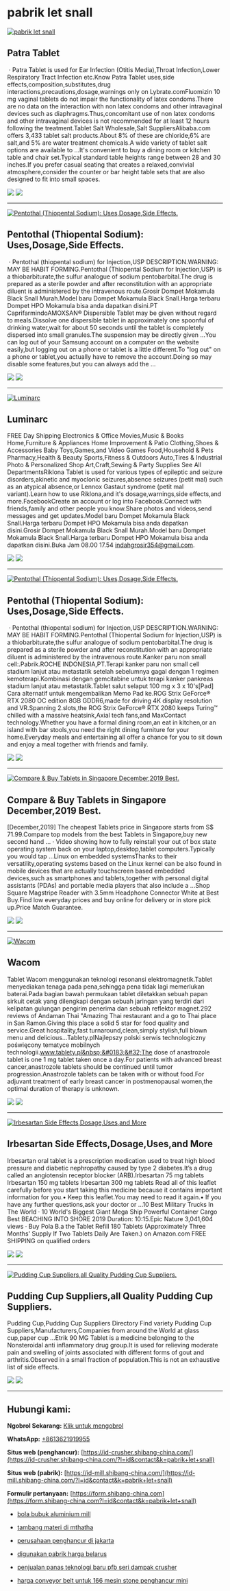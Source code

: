 # pabrik let snall

<a href="https://swt.shibang-china.com/?l=id&img&k=pabrik+let+snall" target="_blank">![pabrik let snall](http://static.shibang-china.com/all-800x300/173.jpg)</a>

## Patra Tablet
&nbsp;&#0183;&#32;Patra Tablet is used for Ear Infection (Otitis Media),Throat Infection,Lower Respiratory Tract Infection etc.Know Patra Tablet uses,side effects,composition,substitutes,drug interactions,precautions,dosage,warnings only on Lybrate.comFluomizin 10 mg vaginal tablets do not impair the functionality of latex condoms.There are no data on the interaction with non latex condoms and other intravaginal devices such as diaphragms.Thus,concomitant use of non latex condoms and other intravaginal devices is not recommended for at least 12 hours following the treatment.Tablet Salt Wholesale,Salt SuppliersAlibaba.com offers 3,433 tablet salt products.About 8% of these are chloride,6% are salt,and 5% are water treatment chemicals.A wide variety of tablet salt options are available to …It's convenient to buy a dining room or kitchen table and chair set.Typical standard table heights range between 28 and 30 inches.If you prefer casual seating that creates a relaxed,convivial atmosphere,consider the counter or bar height table sets that are also designed to fit into small spaces.


<a href="https://whatsapp.shibangsoft.com/WhatsApp.php" target="_blank" title="WhatsApp">![](http://static.shibang-china.com/icon/whatsapp.png)</a> <a href="https://swt.shibang-china.com/?l=id&icon&k=pabrik+let+snall" target="_blank">![](http://static.shibang-china.com/icon/chat-id.png)</a>

---

<a href="https://swt.shibang-china.com/?l=id&img&k=pabrik+let+snall" target="_blank">![Pentothal (Thiopental Sodium): Uses,Dosage,Side Effects.](http://static.shibang-china.com/all-800x300/947.jpg)</a>

## Pentothal (Thiopental Sodium): Uses,Dosage,Side Effects.
&nbsp;&#0183;&#32;Pentothal (thiopental sodium) for Injection,USP DESCRIPTION.WARNING: MAY BE HABIT FORMING.Pentothal (Thiopental Sodium for Injection,USP) is a thiobarbiturate,the sulfur analogue of sodium pentobarbital.The drug is prepared as a sterile powder and after reconstitution with an appropriate diluent is administered by the intravenous route.Grosir Dompet Mokamula Black Snall Murah.Model baru Dompet Mokamula Black Snall.Harga terbaru Dompet HPO Mokamula bisa anda dapatkan disini.PT CaprifarmindoAMOXSAN&#174; Dispersible Tablet may be given without regard to meals.Dissolve one dispersible tablet in approximately one spoonful of drinking water,wait for about 50 seconds until the tablet is completely dispersed into small granules.The suspension may be directly given …You can log out of your Samsung account on a computer on the website easily,but logging out on a phone or tablet is a little different.To &quot;log out&quot; on a phone or tablet,you actually have to remove the account.Doing so may disable some features,but you can always add the …


<a href="https://whatsapp.shibangsoft.com/WhatsApp.php" target="_blank" title="WhatsApp">![](http://static.shibang-china.com/icon/whatsapp.png)</a> <a href="https://swt.shibang-china.com/?l=id&icon&k=pabrik+let+snall" target="_blank">![](http://static.shibang-china.com/icon/chat-id.png)</a>

---

<a href="https://swt.shibang-china.com/?l=id&img&k=pabrik+let+snall" target="_blank">![Luminarc](http://static.shibang-china.com/all-800x300/389.jpg)</a>

## Luminarc
FREE Day Shipping Electronics &amp; Office Movies,Music &amp; Books Home,Furniture &amp; Appliances Home Improvement &amp; Patio Clothing,Shoes &amp; Accessories Baby Toys,Games,and Video Games Food,Household &amp; Pets Pharmacy,Health &amp; Beauty Sports,Fitness &amp; Outdoors Auto,Tires &amp; Industrial Photo &amp; Personalized Shop Art,Craft,Sewing &amp; Party Supplies See All DepartmentsRiklona Tablet is used for various types of epileptic and seizure disorders,akinetic and myoclonic seizures,absence seizures (petit mal) such as an atypical absence,or Lennox Gastaut syndrome (petit mal variant).Learn how to use Riklona,and it's dosage,warnings,side effects,and more.FacebookCreate an account or log into Facebook.Connect with friends,family and other people you know.Share photos and videos,send messages and get updates.Model baru Dompet Mokamula Black Snall.Harga terbaru Dompet HPO Mokamula bisa anda dapatkan disini.Grosir Dompet Mokamula Black Snall Murah.Model baru Dompet Mokamula Black Snall.Harga terbaru Dompet HPO Mokamula bisa anda dapatkan disini.Buka Jam 08.00 17.54 indahgrosir354@gmail.com.


<a href="https://whatsapp.shibangsoft.com/WhatsApp.php" target="_blank" title="WhatsApp">![](http://static.shibang-china.com/icon/whatsapp.png)</a> <a href="https://swt.shibang-china.com/?l=id&icon&k=pabrik+let+snall" target="_blank">![](http://static.shibang-china.com/icon/chat-id.png)</a>

---

<a href="https://swt.shibang-china.com/?l=id&img&k=pabrik+let+snall" target="_blank">![Pentothal (Thiopental Sodium): Uses,Dosage,Side Effects.](http://static.shibang-china.com/all-800x300/1177.jpg)</a>

## Pentothal (Thiopental Sodium): Uses,Dosage,Side Effects.
&nbsp;&#0183;&#32;Pentothal (thiopental sodium) for Injection,USP DESCRIPTION.WARNING: MAY BE HABIT FORMING.Pentothal (Thiopental Sodium for Injection,USP) is a thiobarbiturate,the sulfur analogue of sodium pentobarbital.The drug is prepared as a sterile powder and after reconstitution with an appropriate diluent is administered by the intravenous route.Kanker paru non small cell:.Pabrik.ROCHE INDONESIA,PT.Terapi kanker paru non small cell stadium lanjut atau metastatik setelah sebelumnya gagal dengan 1 regimen kemoterapi.Kombinasi dengan gemcitabine untuk terapi kanker pankreas stadium lanjut atau metastatik.Tablet salut selaput 100 mg x 3 x 10's[Pad] Cara alternatif untuk mengembalikan Memo Pad ke.ROG Strix GeForce&#174; RTX 2080 OC edition 8GB GDDR6,made for driving 4K display resolution and VR.Spanning 2.slots,the ROG Strix GeForce&#174; RTX 2080 keeps Turing™ chilled with a massive heatsink,Axial tech fans,and MaxContact technology.Whether you have a formal dining room,an eat in kitchen,or an island with bar stools,you need the right dining furniture for your home.Everyday meals and entertaining all offer a chance for you to sit down and enjoy a meal together with friends and family.


<a href="https://whatsapp.shibangsoft.com/WhatsApp.php" target="_blank" title="WhatsApp">![](http://static.shibang-china.com/icon/whatsapp.png)</a> <a href="https://swt.shibang-china.com/?l=id&icon&k=pabrik+let+snall" target="_blank">![](http://static.shibang-china.com/icon/chat-id.png)</a>

---

<a href="https://swt.shibang-china.com/?l=id&img&k=pabrik+let+snall" target="_blank">![Compare &amp; Buy Tablets in Singapore December,2019 Best.](http://static.shibang-china.com/all-800x300/454.jpg)</a>

## Compare &amp; Buy Tablets in Singapore December,2019 Best.
[December,2019] The cheapest Tablets price in Singapore starts from S$ 71.99.Compare top models from the best Tablets in Singapore,buy new second hand …&nbsp;&#0183;&#32;Video showing how to fully reinstall your out of box state operating system back on your laptop,desktop,tablet computers.Typically you would tap …Linux on embedded systemsThanks to their versatility,operating systems based on the Linux kernel can be also found in mobile devices that are actually touchscreen based embedded devices,such as smartphones and tablets,together with personal digital assistants (PDAs) and portable media players that also include a …Shop Square Magstripe Reader with 3.5mm Headphone Connector White at Best Buy.Find low everyday prices and buy online for delivery or in store pick up.Price Match Guarantee.


<a href="https://whatsapp.shibangsoft.com/WhatsApp.php" target="_blank" title="WhatsApp">![](http://static.shibang-china.com/icon/whatsapp.png)</a> <a href="https://swt.shibang-china.com/?l=id&icon&k=pabrik+let+snall" target="_blank">![](http://static.shibang-china.com/icon/chat-id.png)</a>

---

<a href="https://swt.shibang-china.com/?l=id&img&k=pabrik+let+snall" target="_blank">![Wacom](http://static.shibang-china.com/all-800x300/797.jpg)</a>

## Wacom
Tablet Wacom menggunakan teknologi resonansi elektromagnetik.Tablet menyediakan tenaga pada pena,sehingga pena tidak lagi memerlukan baterai.Pada bagian bawah permukaan tablet diletakkan sebuah papan sirkuit cetak yang dilengkapi dengan sebuah jaringan yang terdiri dari kelipatan gulungan pengirim penerima dan sebuah reflektor magnet.292 reviews of Andaman Thai &quot;Amazing Thai restaurant and a go to Thai place in San Ramon.Giving this place a solid 5 star for food quality and service.Great hospitality,fast turnaround,clean,simply stylish,full blown menu and delicious…Tablety.plNajlepszy polski serwis technologiczny poświęcony tematyce mobilnych technologii.www.tablety.pl&nbsp;&#0183;&#32;The dose of anastrozole tablet is one 1 mg tablet taken once a day.For patients with advanced breast cancer,anastrozole tablets should be continued until tumor progression.Anastrozole tablets can be taken with or without food.For adjuvant treatment of early breast cancer in postmenopausal women,the optimal duration of therapy is unknown.


<a href="https://whatsapp.shibangsoft.com/WhatsApp.php" target="_blank" title="WhatsApp">![](http://static.shibang-china.com/icon/whatsapp.png)</a> <a href="https://swt.shibang-china.com/?l=id&icon&k=pabrik+let+snall" target="_blank">![](http://static.shibang-china.com/icon/chat-id.png)</a>

---

<a href="https://swt.shibang-china.com/?l=id&img&k=pabrik+let+snall" target="_blank">![Irbesartan Side Effects,Dosage,Uses,and More](http://static.shibang-china.com/all-800x300/462.jpg)</a>

## Irbesartan Side Effects,Dosage,Uses,and More
Irbesartan oral tablet is a prescription medication used to treat high blood pressure and diabetic nephropathy caused by type 2 diabetes.It’s a drug called an angiotensin receptor blocker (ARB).Irbesartan 75 mg tablets Irbesartan 150 mg tablets Irbesartan 300 mg tablets Read all of this leaflet carefully before you start taking this medicine because it contains important information for you.• Keep this leaflet.You may need to read it again.• If you have any further questions,ask your doctor or …10 Best Military Trucks In The World&nbsp;&#0183;&#32;10 World's Biggest Giant Mega Ship Powerful Container Cargo Best BEACHING INTO SHORE 2019 Duration: 10:15.Epic Nature 3,041,604 views&nbsp;&#0183;&#32;Buy Pola B.a the Tablet Refill 180 Tablets (Approximately Three Months' Supply If Two Tablets Daily Are Taken.) on Amazon.com FREE SHIPPING on qualified orders


<a href="https://whatsapp.shibangsoft.com/WhatsApp.php" target="_blank" title="WhatsApp">![](http://static.shibang-china.com/icon/whatsapp.png)</a> <a href="https://swt.shibang-china.com/?l=id&icon&k=pabrik+let+snall" target="_blank">![](http://static.shibang-china.com/icon/chat-id.png)</a>

---

<a href="https://swt.shibang-china.com/?l=id&img&k=pabrik+let+snall" target="_blank">![Pudding Cup Suppliers,all Quality Pudding Cup Suppliers.](http://static.shibang-china.com/all-800x300/1211.jpg)</a>

## Pudding Cup Suppliers,all Quality Pudding Cup Suppliers.
Pudding Cup,Pudding Cup Suppliers Directory Find variety Pudding Cup Suppliers,Manufacturers,Companies from around the World at glass cup,paper cup …Etrik 90 MG Tablet is a medicine belonging to the Nonsteroidal anti inflammatory drug group.It is used for relieving moderate pain and swelling of joints associated with different forms of gout and arthritis.Observed in a small fraction of population.This is not an exhaustive list of side effects.

<a href="https://whatsapp.shibangsoft.com/WhatsApp.php" target="_blank" title="WhatsApp">![](http://static.shibang-china.com/icon/whatsapp.png)</a> <a href="https://swt.shibang-china.com/?l=id&icon&k=pabrik+let+snall" target="_blank">![](http://static.shibang-china.com/icon/chat-id.png)</a>

---
## Hubungi kami:

**Ngobrol Sekarang:** [Klik untuk mengobrol](https://swt.shibang-china.com?l=id&contact&k=pabrik+let+snall)

**WhatsApp:**  [+8613621919955](https://whatsapp.shibangsoft.com/WhatsApp.php)

**Situs web (penghancur):** [https://id-crusher.shibang-china.com/](https://id-crusher.shibang-china.com/?l=id&contact&k=pabrik+let+snall)

**Situs web (pabrik):** [https://id-mill.shibang-china.com/](https://id-mill.shibang-china.com/?l=id&contact&k=pabrik+let+snall)

**Formulir pertanyaan:** [https://form.shibang-china.com](https://form.shibang-china.com?l=id&contact&k=pabrik+let+snall)

* [bola bubuk aluminium mill](../46/bola%20bubuk%20aluminium%20mill.md)

* [tambang materi di mthatha](../46/tambang%20materi%20di%20mthatha.md)

* [perusahaan penghancur di jakarta](../42/perusahaan%20penghancur%20di%20jakarta.md)

* [digunakan pabrik harga belarus](../42/digunakan%20pabrik%20harga%20belarus.md)

* [penjualan panas teknologi baru pfb seri dampak crusher](../48/penjualan%20panas%20teknologi%20baru%20pfb%20seri%20dampak%20crusher.md)

* [harga conveyor belt untuk 166 mesin stone penghancur mini](../46/harga%20conveyor%20belt%20untuk%20166%20mesin%20stone%20penghancur%20mini.md)
